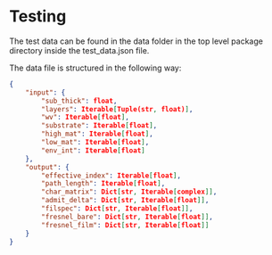 # Testing
The test data can be found in the data folder in the top level package
directory inside the test_data.json file.

The data file is structured in the following way:

```json
{
    "input": {
        "sub_thick": float,
        "layers": Iterable[Tuple(str, float)],
        "wv": Iterable[float],
        "substrate": Iterable[float],
        "high_mat": Iterable[float],
        "low_mat": Iterable[float],
        "env_int": Iterable[float]
    },
    "output": {
        "effective_index": Iterable[float],
        "path_length": Iterable[float],
        "char_matrix": Dict[str, Iterable[complex]],
        "admit_delta": Dict[str, Iterable[float]],
        "filspec": Dict[str, Iterable[float]],
        "fresnel_bare": Dict[str, Iterable[float]],
        "fresnel_film": Dict[str, Iterable[float]]
    }
}
```